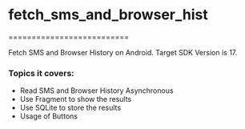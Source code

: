 # fetch_sms_and_browser_hist
==========================

Fetch SMS and Browser History on Android. Target SDK Version is 17.

### Topics it covers:

* Read SMS and Browser History Asynchronous
* Use Fragment to show the results
* Use SQLite to store the results
* Usage of Buttons
    
